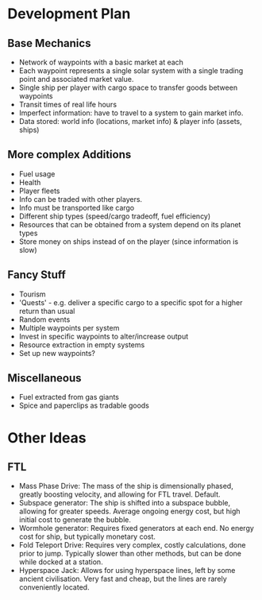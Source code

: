 # Development Plan

## Base Mechanics
- Network of waypoints with a basic market at each
- Each waypoint represents a single solar system with a single trading point and associated market value.
- Single ship per player with cargo space to transfer goods between waypoints
- Transit times of real life hours
- Imperfect information: have to travel to a system to gain market info.
- Data stored: world info (locations, market info) & player info (assets, ships)

## More complex Additions
- Fuel usage
- Health
- Player fleets
- Info can be traded with other players.
- Info must be transported like cargo
- Different ship types (speed/cargo tradeoff, fuel efficiency)
- Resources that can be obtained from a system depend on its planet types
- Store money on ships instead of on the player (since information is slow)

## Fancy Stuff
- Tourism
- 'Quests' - e.g. deliver a specific cargo to a specific spot for a higher return than usual
- Random events
- Multiple waypoints per system
- Invest in specific waypoints to alter/increase output
- Resource extraction in empty systems
- Set up new waypoints?

## Miscellaneous
- Fuel extracted from gas giants
- Spice and paperclips as tradable goods

# Other Ideas

## FTL
- Mass Phase Drive: The mass of the ship is dimensionally phased, greatly boosting velocity, and allowing for FTL travel. Default.
- Subspace generator: The ship is shifted into a subspace bubble, allowing for greater speeds. Average ongoing energy cost, but high initial cost to generate the bubble.
- Wormhole generator: Requires fixed generators at each end. No energy cost for ship, but typically monetary cost.
- Fold Teleport Drive: Requires very complex, costly calculations, done prior to jump. Typically slower than other methods, but can be done while docked at a station.
- Hyperspace Jack: Allows for using hyperspace lines, left by some ancient civilisation. Very fast and cheap, but the lines are rarely conveniently located.
